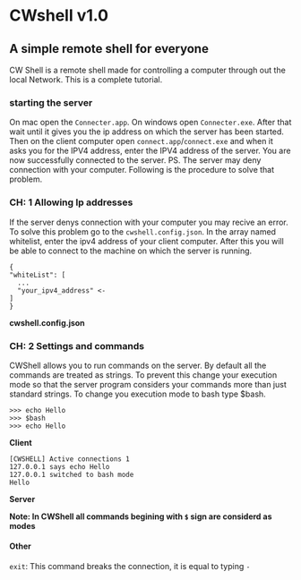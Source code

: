 # CWshell v1.0
## A simple remote shell for everyone
CW Shell is a remote shell made for controlling a computer through out the local Network. This is a complete tutorial.
### starting the server
On mac open the `Connecter.app`. On windows open `Connecter.exe`. After that wait until it gives you the ip address on which the server has been started.
Then on the client computer open `connect.app`/`connect.exe` and when it asks you for the IPV4 address, enter the IPV4 address of the server.
You are now successfully connected to the server. 
PS. 
The server may deny connection with your computer. Following is the procedure to solve that problem.
### CH: 1 Allowing Ip addresses

If the server denys connection with your computer you may recive an error. To solve this problem go to the `cwshell.config.json`.
In the array named whitelist, enter the ipv4 address of your client computer. After this you will be able to connect to the machine on which the server is running.
```
{
"whiteList": [
  ...
  "your_ipv4_address" <-
]
}

```
<b>cwshell.config.json</b>

### CH: 2 Settings and commands
CWShell allows you to run commands on the server. By default all the commands are treated as strings. To prevent this change your execution mode so that the server program considers your commands more than just standard strings. 
To change you execution mode to bash type $bash.
```
>>> echo Hello
>>> $bash
>>> echo Hello

```
<b>Client</b>



```
[CWSHELL] Active connections 1
127.0.0.1 says echo Hello
127.0.0.1 switched to bash mode
Hello
```
<b>Server</b>

<b>Note: In CWShell all commands begining with `$` sign are considerd as modes</b>
#### Other

`exit`: This command breaks the connection, it is equal to typing `-`


